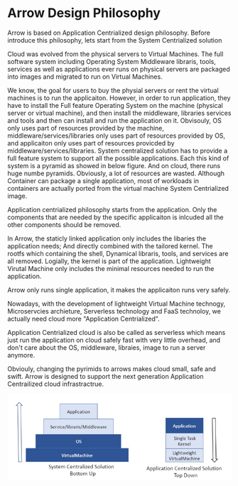 # Arrow Design Philosophy

Arrow is based on Application Centrialized design philosophy. Before introduce this philosophy, lets start from the System Centrialized solution

Cloud was evolved from the physical servers to Virtual Machines. The full software system including Operating System Middleware libraris, tools, services as well as applications ever runs on physical servers are packaged into images and migrated to run on Virtual Machines.

We know, the goal for users to buy the physial servers or rent the virtual machines is to run the applicaiton. However, in order to run application, they have to install the Full feature Operating System on the machine (physical server or virtual machine), and then install the middleware, libraries services and tools and then can install and run the application on it. Obvisouly, OS only uses part of resources provided by the machine, middleware/services/libraries only uses part of resources provided by OS, and applicaiton only uses part of resources provicded by middleware/services/libraries. System centralized solution has to provide a full feature system to support all the possible applications. Each this kind of system is a pyramid as showed in below figure. And on cloud, there runs huge numbe pyramids. Obviously, a lot of resources are wasted. Although Container can package a single application, most of workloads in containers are actually ported from the virtual machine System Centrialized image.

Application centrialized philosophy starts from the application. Only the components that are needed by the specific applicaiton is inlcuded all the other components should be removed.

In Arrow, the staticly linked application only includes the libaries the application needs; And directly combined with the tailored kernel. The rootfs which containing the shell, Dynamical libraris, tools, and services are all removed. Logially, the kernel is part of the application. Lightweight Virutal Machine only includes the minimal resources needed to run the application.

Arrow only runs single application, it makes the applicaiton runs very safely.

Nowadays, with the development of lightweight Virtual Machine technogy, Microservcies archieture, Serverless technology and FaaS technoloy, we actually need cloud more "Application Centrialized".

Application Centrialized cloud is also be called as serverless which means just run the application on cloud safely fast with very little overhead, and don't care about the OS, middleware, libraies, image to run a server anymore.

Obviouly, changing the pyrimids to arrows makes cloud small, safe and swift. Arrow is designed to support the next generation Application Centrailized cloud infrastractrue. 

![Topdown](/images/Topdown.jpg?raw=true "Topdown")
